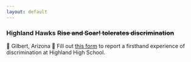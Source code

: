 ```yaml
---
layout: default
---
```

             
### Highland Hawks <del> Rise and Soar!<del> tolerates discrimination

📍 Gilbert, Arizona
📝 Fill out [this form](https://form.jotform.com/202017830237042) to report a firsthand experience of discrimination at Highland High School.
